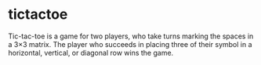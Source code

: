 # tictactoe
Tic-tac-toe is a game for two players, who take turns marking the spaces in a 3×3 matrix. The player who succeeds in placing three of their symbol in a horizontal, vertical, or diagonal row wins the game.
